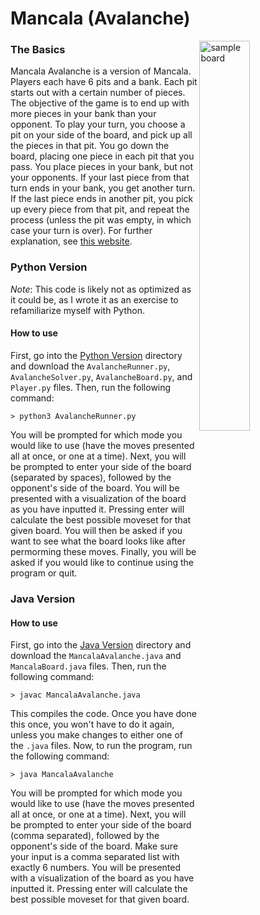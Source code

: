 # Mancala (Avalanche)  

<img src="https://github.com/k-gerner/Game-Pigeon-Solvers/blob/master/Images/Mancala%20Avalanche/sampleMancalaBoard.jpeg" alt = "sample board" width="40%" align = "right"> 

### The Basics  
Mancala Avalanche is a version of Mancala. Players each have 6 pits and a bank. Each pit starts out with a certain number of pieces. The objective of the game is to end up with more pieces in your bank than your opponent. To play your turn, you choose a pit on your side of the board, and pick up all the pieces in that pit. You go down the board, placing one piece in each pit that you pass. You place pieces in your bank, but not your opponents. If your last piece from that turn ends in your bank, you get another turn. If the last piece ends in another pit, you pick up every piece from that pit, and repeat the process (unless the pit was empty, in which case your turn is over). For further explanation, see [this website](https://allthings.how/how-to-play-mancala-on-imessage/).  

### Python Version  
*Note*: This code is likely not as optimized as it could be, as I wrote it as an exercise to refamiliarize myself with Python.  
#### How to use
First, go into the [Python Version](https://github.com/k-gerner/Game-Pigeon-Solvers/tree/master/Mancala%20Avalanche/Python%20Version) directory and download the `AvalancheRunner.py`, `AvalancheSolver.py`, `AvalancheBoard.py`, and `Player.py` files. Then, run the following command:  
```
> python3 AvalancheRunner.py
```  
You will be prompted for which mode you would like to use (have the moves presented all at once, or one at a time). Next, you will be prompted to enter your side of the board (separated by spaces), followed by the opponent's side of the board. You will be presented with a visualization of the board as you have inputted it. Pressing enter will calculate the best possible moveset for that given board. You will then be asked if you want to see what the board looks like after permorming these moves. Finally, you will be asked if you would like to continue using the program or quit.

### Java Version  
#### How to use
First, go into the [Java Version](https://github.com/k-gerner/Game-Pigeon-Solvers/tree/master/Mancala%20Avalanche/Java%20Version) directory and download the `MancalaAvalanche.java` and `MancalaBoard.java` files. Then, run the following command:  
```
> javac MancalaAvalanche.java
```  
This compiles the code. Once you have done this once, you won't have to do it again, unless you make changes to either one of the `.java` files. Now, to run the program, run the following command:  
```
> java MancalaAvalanche
```  
You will be prompted for which mode you would like to use (have the moves presented all at once, or one at a time). Next, you will be prompted to enter your side of the board (comma separated), followed by the opponent's side of the board. Make sure your input is a comma separated list with exactly 6 numbers. You will be presented with a visualization of the board as you have inputted it. Pressing enter will calculate the best possible moveset for that given board.